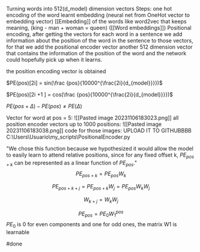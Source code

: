 Turning words into 512(d_model) dimension vectors
Steps:
	one hot encoding of the word
	learnt embedding (neural net from OneHot vector to embedding vector) [[Embedding]] of the words like word2vec that keeps meaning, (king - man + woman = queen) ([[Word embeddings]])
Positional encoding, after getting the vectors for each word in a sentence we add information about the position of the word in the sentence to those vectors, for that we add the positional encoder vector another 512 dimension vector that contains the information of the position of the word and the network could hopefully pick up when it learns.

the position encoding vector is obtained

$PE(pos)[2i] = sin(\frac {pos}{10000^{\frac{2i}{d_{model}}}})$

$PE(pos)[2i +1 ] = cos(\frac {pos}{10000^{\frac{2i}{d_{model}}}})$

$PE(pos + \Delta) - PE(pos) \not = PE(\Delta)$


Vector for word at pos = 5:
![[Pasted image 20231106183023.png]]
all position encoder vectors up to 1000 positions:
![[Pasted image 20231106183038.png]]
code for those images: UPLOAD IT TO GITHUBBBB
C:\Users\Usuario\my_scripts\PositionalEncoder.py

"We chose this function because we hypothesized it would allow the model to easily learn to attend relative positions, since for any fixed offset k, $PE_{pos+k}$  can be represented as a linear function of  $PE_{pos}$."
$$
PE_{pos + k} = PE_{pos} W_k
$$


$$
PE_{pos+k+j} = PE_{pos+k}W_j = PE_{pos}W_kW_j
$$


$$
W_{k+j} = W_kW_j
$$

$$
PE_{pos} = PE_0 W_1^{pos}
$$
$PE_0$ is 0 for even components and one for odd ones, the matrix W1 is learnable

#done 

